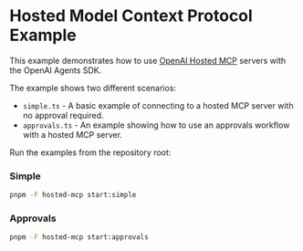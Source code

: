 # Hosted Model Context Protocol Example

This example demonstrates how to use [OpenAI Hosted MCP](https://platform.openai.com/docs/guides/tools-remote-mcp) servers with the OpenAI Agents SDK.

The example shows two different scenarios:

- `simple.ts` - A basic example of connecting to a hosted MCP server with no approval required.
- `approvals.ts` - An example showing how to use an approvals workflow with a hosted MCP server.

Run the examples from the repository root:

### Simple

```bash
pnpm -F hosted-mcp start:simple
```

### Approvals

```bash
pnpm -F hosted-mcp start:approvals
```
